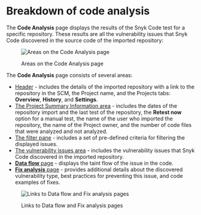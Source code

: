 # Breakdown of code analysis

The **Code Analysis** page displays the results of the Snyk Code test for a specific repository. These results are all the vulnerability issues that Snyk Code discovered in the source code of the imported repository:

<figure><img src="../../../../.gitbook/assets/Snyk Code - Results - Code Analysis page - parts.png" alt="Areas on the Code Analysis page"><figcaption><p>Areas on the Code Analysis page</p></figcaption></figure>

The **Code Analysis** page consists of several areas:

* [Header](code-analysis-page-header.md) - includes the details of the imported repository with a link to the repository in the SCM, the Project name, and the Projects tabs: **Overview**, **History**, and **Settings**.
* [The Project Summary Information area](broken-reference) - includes the dates of the repository import and the last test of the repository, the **Retest now** option for a manual test, the name of the user who imported the repository, the name of the Project owner, and the number of code files that were analyzed and not analyzed.
* [The filter pane](broken-reference) - includes a set of pre-defined criteria for filtering the displayed issues.
* [The vulnerability issues area](code-analysis-page-vulnerability-issues-area.md) - includes the vulnerability issues that Snyk Code discovered in the imported repository.
* [**Data flow** page](broken-reference) - displays the taint flow of the issue in the code.
* [**Fix analysis** page](exploring-the-fix-analysis-page.md) - provides additional details about the discovered vulnerability type, best practices for preventing this issue, and code examples of fixes.

<figure><img src="../../../../.gitbook/assets/Snyk Code - Results - Issues - Data flow and Fix analysis pages.png" alt="Links to Data flow and Fix analysis pages"><figcaption><p>Links to Data flow and Fix analysis pages</p></figcaption></figure>
